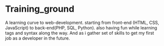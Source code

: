 # Training_ground
A learning curve to web-development. starting from front-end (HTML, CSS, JavaScript) to back-end(PHP, SQL, Python). 
also having fun while learning tags and syntax along the way.
And as i gather set of skills to get my first job as a developer in the future.
